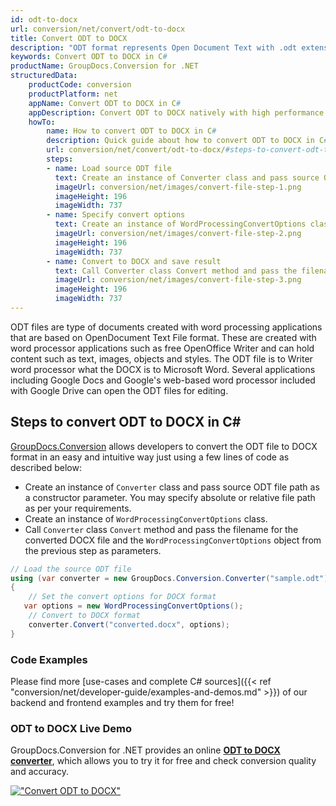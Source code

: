 ```yaml
---
id: odt-to-docx
url: conversion/net/convert/odt-to-docx
title: Convert ODT to DOCX
description: "ODT format represents Open Document Text with .odt extension. Learn how to convert ODT to DOCX file programmatically in C# language using GroupDocs.Conversion for .NET library."
keywords: Convert ODT to DOCX in C#
productName: GroupDocs.Conversion for .NET
structuredData:
    productCode: conversion
    productPlatform: net
    appName: Convert ODT to DOCX in C#
    appDescription: Convert ODT to DOCX natively with high performance using C# language and server side GroupDocs.Conversion for .NET APIs, without the use of any software like Microsoft or Open Office.
    howTo:
        name: How to convert ODT to DOCX in C# 
        description: Quick guide about how to convert ODT to DOCX in C# with high performance and accuracy.
        url: conversion/net/convert/odt-to-docx/#steps-to-convert-odt-to-docx-in-c
        steps:
        - name: Load source ODT file 
          text: Create an instance of Converter class and pass source ODT file path as a constructor parameter. You may specify absolute or relative file path as per your requirements. 
          imageUrl: conversion/net/images/convert-file-step-1.png
          imageHeight: 196
          imageWidth: 737
        - name: Specify convert options 
          text: Create an instance of WordProcessingConvertOptions class.
          imageUrl: conversion/net/images/convert-file-step-2.png
          imageHeight: 196
          imageWidth: 737
        - name: Convert to DOCX and save result 
          text: Call Converter class Convert method and pass the filename for the converted HTML file and the WordProcessingConvertOptions object from the previous step as parameters.
          imageUrl: conversion/net/images/convert-file-step-3.png
          imageHeight: 196
          imageWidth: 737
---
```


ODT files are type of documents created with word processing applications that are based on OpenDocument Text File format. These are created with word processor applications such as free OpenOffice Writer and can hold content such as text, images, objects and styles. The ODT file is to Writer word processor what the DOCX is to Microsoft Word. Several applications including Google Docs and Google's web-based word processor included with Google Drive can open the ODT files for editing.

## Steps to convert ODT to DOCX in C#

[GroupDocs.Conversion](https://products.groupdocs.com/conversion/net) allows developers to convert the ODT file to DOCX format in an easy and intuitive way just using a few lines of code as described below:

* Create an instance of `Converter` class and pass source ODT file path as a constructor parameter. You may specify absolute or relative file path as per your requirements. 
* Create an instance of `WordProcessingConvertOptions` class.
* Call `Converter` class `Convert` method and pass the filename for the converted DOCX file and the `WordProcessingConvertOptions` object from the previous step as parameters.

```csharp
// Load the source ODT file
using (var converter = new GroupDocs.Conversion.Converter("sample.odt"))
{
    // Set the convert options for DOCX format
   var options = new WordProcessingConvertOptions();
    // Convert to DOCX format
    converter.Convert("converted.docx", options);
}
```

### Code Examples

Please find more [use-cases and complete C# sources]({{< ref "conversion/net/developer-guide/examples-and-demos.md" >}}) of our backend and frontend examples and try them for free!

### ODT to DOCX Live Demo

GroupDocs.Conversion for .NET provides an online [**ODT to DOCX converter**](https://products.groupdocs.app/conversion/odt-to-docx), which allows you to try it for free and check conversion quality and accuracy.

[!["Convert ODT to DOCX"](conversion/net/images/convert-to-docx/convert-odt-to-docx.png)](https://products.groupdocs.app/conversion/odt-to-docx)